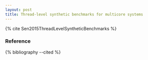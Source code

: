 ```yaml
---
layout: post
title: Thread-level synthetic benchmarks for multicore systems
---
```


{% cite Sen2015ThreadLevelSyntheticBenchmarks %}

### Reference

{% bibliography --cited %}
